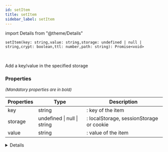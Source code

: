 ```yaml
---
id: setItem
title: setItem
sidebar_label: setItem
---
```


import Details from "@theme/Details"


```tsx
setItem(key: string,value: string,storage: undefined | null | string,crypt: boolean,ttl: number,path: string): Promise<void>
```
<br/>

Add a key/value in the specified storage

### Properties

<font size="2"><i>(Mandatory properties are in bold)</i></font>

| Properties | Type | Description |
| --------- | ---- | ----------- |
| key | string | : key of the item |
| storage | undefined \| null \| string | : localStorage, sessionStorage or cookie |
| value | string | : value of the item |


<Details summary={<summary><b>Additional properties for advanced use cases</b></summary>}><div>

| Properties | Type | Description |
| --------- | ---- | ----------- |
| crypt | boolean | : encrypt the value (only if cookie). Defaults to true |
| path | string | : scope of the cookie. Defaults to / |
| ttl | number | : time to live of the cookie (in seconds). If null, the cookie is removed when the browser is closed |


</div></Details>